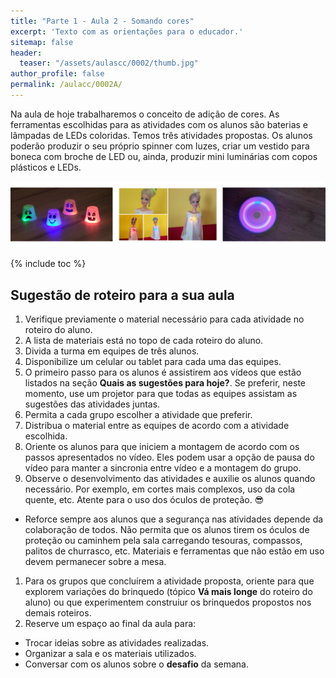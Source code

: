 ```yaml
---
title: "Parte 1 - Aula 2 - Somando cores"
excerpt: 'Texto com as orientações para o educador.'
sitemap: false
header: 
  teaser: "/assets/aulascc/0002/thumb.jpg" 
author_profile: false
permalink: /aulacc/0002A/
---
```


Na aula de hoje trabalharemos o conceito de adição de cores. As ferramentas escolhidas para as atividades com os alunos são baterias e lâmpadas de LEDs coloridas. 
Temos três atividades propostas. Os alunos poderão produzir o seu próprio spinner com luzes, criar um vestido para boneca com broche de LED ou, ainda, produzir mini luminárias com copos plásticos e LEDs.

![Exemplos dos projetos desta aula](/assets/aulascc/0002/thumb.jpg)

{% include toc %}

## Sugestão de roteiro para a sua aula
1. Verifique previamente o material necessário para cada atividade no roteiro do aluno.
1. A lista de materiais está no topo de cada roteiro do aluno.
1. Divida a turma em equipes de três alunos.
1. Disponibilize um celular ou tablet para cada uma das equipes.
1. O primeiro passo para os alunos é assistirem aos vídeos que estão listados na seção **Quais as sugestões para hoje?**. Se preferir, neste momento, use um projetor para que todas as equipes assistam as sugestões das atividades juntas.
1. Permita a cada grupo escolher a atividade que preferir.
1. Distribua o material entre as equipes de acordo com a atividade escolhida.
1. Oriente os alunos para que iniciem a montagem de acordo com os passos apresentados no vídeo. Eles podem usar a opção de pausa do vídeo para manter a sincronia entre vídeo e a montagem do grupo.
1. Observe o desenvolvimento das atividades e auxilie os alunos quando necessário. Por exemplo, em cortes mais complexos, uso da cola quente, etc. Atente para o uso dos óculos de proteção. :sunglasses:
  * Reforce sempre aos alunos que a segurança nas atividades depende da colaboração de todos. Não permita que os alunos tirem os óculos de proteção ou caminhem pela sala carregando tesouras, compassos, palitos de churrasco, etc. Materiais e ferramentas que não estão em uso devem permanecer sobre a mesa.
1. Para os grupos que concluírem a atividade proposta, oriente para que explorem variações do brinquedo (tópico **Vá mais longe** do roteiro do aluno) ou que experimentem construiur os brinquedos propostos nos demais roteiros.
1. Reserve um espaço ao final da aula para:
  * Trocar ideias sobre as atividades realizadas.
  * Organizar a sala e os materiais utilizados.
  * Conversar com os alunos sobre o **desafio** da semana. 


